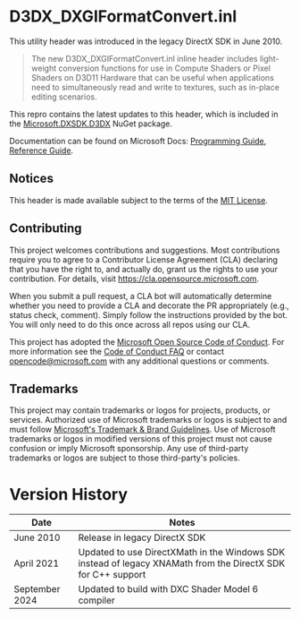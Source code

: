 # D3DX_DXGIFormatConvert.inl

This utility header was introduced in the legacy DirectX SDK in June 2010.

> The new D3DX_DXGIFormatConvert.inl inline header includes light-weight conversion functions for use in Compute Shaders or Pixel Shaders on D3D11 Hardware that can be useful when applications need to simultaneously read and write to textures, such as in-place editing scenarios.

This repro contains the latest updates to this header, which is included in the [Microsoft.DXSDK.D3DX](https://www.nuget.org/packages/Microsoft.DXSDK.D3DX) NuGet package.

Documentation can be found on Microsoft Docs: [Programming Guide](https://docs.microsoft.com/en-us/windows/win32/direct3dhlsl/dx-graphics-hlsl-unpacking-packing-dxgi-format), [Reference Guide](https://docs.microsoft.com/en-us/windows/win32/direct3dhlsl/inline-format-conversion-reference).

## Notices

This header is made available subject to the terms of the [MIT License](http://opensource.org/licenses/MIT).

## Contributing

This project welcomes contributions and suggestions. Most contributions require you to agree to a Contributor License Agreement (CLA) declaring that you have the right to, and actually do, grant us the rights to use your contribution. For details, visit https://cla.opensource.microsoft.com.

When you submit a pull request, a CLA bot will automatically determine whether you need to provide a CLA and decorate the PR appropriately (e.g., status check, comment). Simply follow the instructions provided by the bot. You will only need to do this once across all repos using our CLA.

This project has adopted the [Microsoft Open Source Code of Conduct](https://opensource.microsoft.com/codeofconduct/). For more information see the [Code of Conduct FAQ](https://opensource.microsoft.com/codeofconduct/faq/) or contact [opencode@microsoft.com](mailto:opencode@microsoft.com) with any additional questions or comments.

## Trademarks

This project may contain trademarks or logos for projects, products, or services. Authorized use of Microsoft trademarks or logos is subject to and must follow [Microsoft's Trademark & Brand Guidelines](https://www.microsoft.com/en-us/legal/intellectualproperty/trademarks/usage/general). Use of Microsoft trademarks or logos in modified versions of this project must not cause confusion or imply Microsoft sponsorship. Any use of third-party trademarks or logos are subject to those third-party's policies.

# Version History

|Date|Notes|
|---|---|
|June 2010|Release in legacy DirectX SDK|
|April 2021|Updated to use DirectXMath in the Windows SDK instead of legacy XNAMath from the DirectX SDK for C++ support|
|September 2024|Updated to build with DXC Shader Model 6 compiler|



